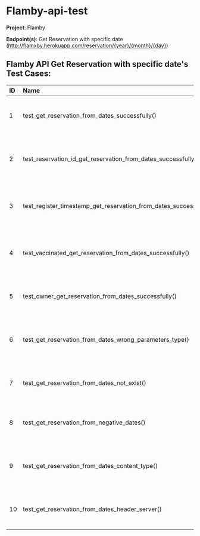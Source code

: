 # Flamby-api-test
**Project**: Flamby

**Endpoint(s)**: Get Reservation with specific date (http://flamxby.herokuapp.com/reservation/{year}/{month}/{day})

## Flamby API Get Reservation with specific date's Test Cases:
| ID | Name | Description | Result |
| :---| :---  | :--- | :--: |
| 1   | test_get_reservation_from_dates_successfully()  | Test the status code of getting the reservation from the date successfully   | Pass |
| 2   | test_reservation_id_get_reservation_from_dates_successfully()  | Test the reservation_id of getting the reservation from the date successfully.   | Pass |
| 3   | test_register_timestamp_get_reservation_from_dates_successfully()  | Test the register_timestamp of getting the reservation from the date successfully   | Pass |
| 4   | test_vaccinated_get_reservation_from_dates_successfully()  | Test the vaccinated of getting the reservation from the date successfully   | Pass |
| 5   | test_owner_get_reservation_from_dates_successfully()  | Test the owner of getting the reservation from the date successfully   | Pass |
| 6   | test_get_reservation_from_dates_wrong_parameters_type()  | Test the status code of getting the reservation from the date with the wrong parameters type   | Pass |
| 7   | test_get_reservation_from_dates_not_exist()  | Test the status code of getting the reservation from the date that does not exist   | Pass |
| 8   | test_get_reservation_from_negative_dates()  | Test the status code of getting the reservation from the date that are negative   | Pass |
| 9   | test_get_reservation_from_dates_content_type()  | Test the header content-type of getting the reservation from the date successfully  | Pass |
| 10   | test_get_reservation_from_dates_header_server()  | Test the header server of getting the reservation from the date successfully | Pass |